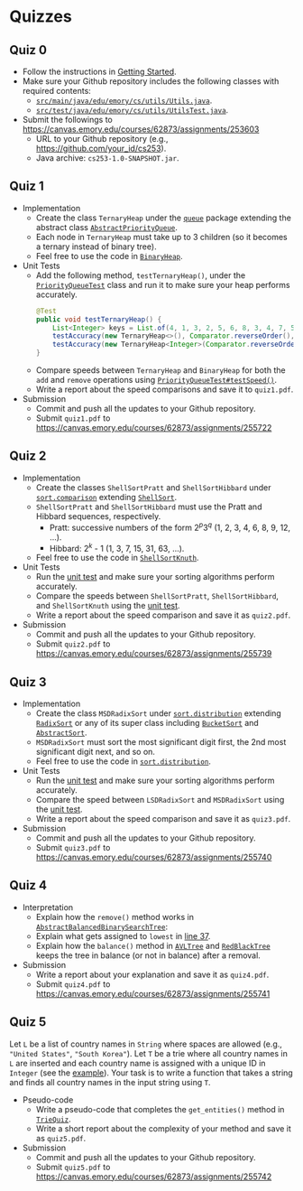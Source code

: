 # Quizzes

## Quiz 0

* Follow the instructions in [Getting Started](getting_started.md).
* Make sure your Github repository includes the following classes with required contents:
  *  [`src/main/java/edu/emory/cs/utils/Utils.java`](../src/main/java/edu/emory/cs/utils/Utils.java).
  *  [`src/test/java/edu/emory/cs/utils/UtilsTest.java`](../src/test/java/edu/emory/cs/utils/UtilsTest.java).
* Submit the followings to https://canvas.emory.edu/courses/62873/assignments/253603
  * URL to your Github repository (e.g., https://github.com/your_id/cs253).
  * Java archive: `cs253-1.0-SNAPSHOT.jar`.

## Quiz 1

* Implementation
  * Create the class `TernaryHeap` under the [`queue`](../src/main/java/edu/emory/cs/queue/) package extending the abstract class [`AbstractPriorityQueue`](../src/main/java/edu/emory/cs/queue/AbstractPriorityQueue.java).
  * Each node in `TernaryHeap` must take up to 3 children (so it becomes a ternary instead of binary tree).
  * Feel free to use the code in [`BinaryHeap`](../src/main/java/edu/emory/cs/queue/BinaryHeap.java).
* Unit Tests
  * Add the following method, `testTernaryHeap()`, under the [`PriorityQueueTest`](../src/test/java/edu/emory/cs/queue/PriorityQueueTest.java) class and run it to make sure your heap performs accurately.
    ```java
    @Test
    public void testTernaryHeap() {
        List<Integer> keys = List.of(4, 1, 3, 2, 5, 6, 8, 3, 4, 7, 5, 9, 7);
        testAccuracy(new TernaryHeap<>(), Comparator.reverseOrder(), new ArrayList<>(keys));
        testAccuracy(new TernaryHeap<Integer>(Comparator.reverseOrder()), Comparator.naturalOrder(), new ArrayList<>(keys));
    }
    ```
  * Compare speeds between `TernaryHeap` and `BinaryHeap` for both the `add` and `remove` operations using [`PriorityQueueTest#testSpeed()`](../tree/master/src/queue/PriorityQueueTest.java).
  * Write a report about the speed comparisons and save it to `quiz1.pdf`.
* Submission
  * Commit and push all the updates to your Github repository.
  * Submit `quiz1.pdf` to https://canvas.emory.edu/courses/62873/assignments/255722

## Quiz 2

* Implementation
  * Create the classes `ShellSortPratt` and `ShellSortHibbard` under [`sort.comparison`](../src/main/java/edu/emory/cs/sort/comparison) extending [`ShellSort`](../src/main/java/edu/emory/cs/sort/comparison/ShellSort.java).
  * `ShellSortPratt` and `ShellSortHibbard` must use the Pratt and Hibbard sequences, respectively.
    * Pratt: successive numbers of the form 2<sup><i>p</i></sup>3<sup><i>q</i></sup> (1, 2, 3, 4, 6, 8, 9, 12, ...).
    * Hibbard: 2<sup><i>k</i></sup> - 1 (1, 3, 7, 15, 31, 63, ...).
  * Feel free to use the code in [`ShellSortKnuth`](../src/main/java/edu/emory/cs/sort/comparison/ShellSortKnuth.java).
* Unit Tests
  * Run the [unit test](../src/test/java/edu/emory/cs/sort/SortTest.java) and make sure your sorting algorithms perform accurately.
  * Compare the speeds between `ShellSortPratt`, `ShellSortHibbard`, and `ShellSortKnuth` using the [unit test](../src/test/java/edu/emory/cs/sort/SortTest.java).
  * Write a report about the speed comparison and save it as `quiz2.pdf`.
* Submission
  * Commit and push all the updates to your Github repository.
  * Submit `quiz2.pdf` to https://canvas.emory.edu/courses/62873/assignments/255739


## Quiz 3

* Implementation
  * Create the class `MSDRadixSort` under [`sort.distribution`](../src/main/java/edu/emory/cs/sort/distribution) extending [`RadixSort`](../src/main/java/edu/emory/cs/sort/distribution/RadixSort.java) or any of its super class including [`BucketSort`](../src/main/java/edu/emory/cs/sort/distribution/BucketSort.java) and [`AbstractSort`](../src/main/java/edu/emory/cs/sort/AbstractSort.java).
  * `MSDRadixSort` must sort the most significant digit first, the 2nd most significant digit next, and so on.
  * Feel free to use the code in [`sort.distribution`](../src/main/java/edu/emory/cs/sort/distribution/).
* Unit Tests
  * Run the [unit test](../src/test/java/edu/emory/cs/sort/SortTest.java) and make sure your sorting algorithms perform accurately.
  * Compare the speed between `LSDRadixSort` and `MSDRadixSort` using the [unit test](../src/test/java/edu/emory/cs/sort/SortTest.java).
  * Write a report about the speed comparison and save it as `quiz3.pdf`.
* Submission
  * Commit and push all the updates to your Github repository.
  * Submit `quiz3.pdf` to https://canvas.emory.edu/courses/62873/assignments/255740


## Quiz 4

* Interpretation
  * Explain how the `remove()` method works in [`AbstractBalancedBinarySearchTree`](../src/main/java/edu/emory/cs/tree/balanced/AbstractBalancedBinarySearchTree.java#L33):
  * Explain what gets assigned to `lowest` in [line 37](../src/main/java/edu/emory/cs/tree/balanced/AbstractBalancedBinarySearchTree.java#L37).
  * Explain how the `balance()` method in [`AVLTree`](../src/main/java/edu/emory/cs/tree/balanced/AVLTree.java#L41) and [`RedBlackTree`](../src/main/java/edu/emory/cs/tree/balanced/RedBlackTree.java#L28) keeps the tree in balance (or not in balance) after a removal.
* Submission
  * Write a report about your explanation and save it as `quiz4.pdf`.
  * Submit `quiz4.pdf` to https://canvas.emory.edu/courses/62873/assignments/255741


## Quiz 5

Let `L` be a list of country names in `String` where spaces are allowed (e.g., `"United States"`, `"South Korea"`).
Let `T` be a trie where all country names in `L` are inserted and each country name is assigned with a unique ID in `Integer` (see the [example](img/tries-2.png)).
Your task is to write a function that takes a string and finds all country names in the input string using `T`.

* Pseudo-code
  * Write a pseudo-code that completes the `get_entities()` method in [`TrieQuiz`](../src/main/java/edu/emory/cs/trie/TrieQuiz.java#L31).
  * Write a short report about the complexity of your method and save it as `quiz5.pdf`.
* Submission
  * Commit and push all the updates to your Github repository.
  * Submit `quiz5.pdf` to https://canvas.emory.edu/courses/62873/assignments/255742